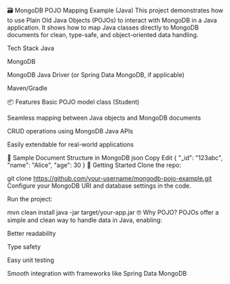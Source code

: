 🗃️ MongoDB POJO Mapping Example (Java)
This project demonstrates how to use Plain Old Java Objects (POJOs) to interact with MongoDB in a Java application. It shows how to map Java classes directly to MongoDB documents for clean, type-safe, and object-oriented data handling.

 Tech Stack
Java

MongoDB

MongoDB Java Driver (or Spring Data MongoDB, if applicable)

Maven/Gradle

📦 Features
Basic POJO model class (Student)

Seamless mapping between Java objects and MongoDB documents

CRUD operations using MongoDB Java APIs

Easily extendable for real-world applications

📁 Sample Document Structure in MongoDB
json
Copy
Edit
{
  "_id": "123abc",
  "name": "Alice",
  "age": 30
}
🚀 Getting Started
Clone the repo:


git clone https://github.com/your-username/mongodb-pojo-example.git
Configure your MongoDB URI and database settings in the code.

Run the project:


mvn clean install
java -jar target/your-app.jar
🤓 Why POJO?
POJOs offer a simple and clean way to handle data in Java, enabling:

Better readability

Type safety

Easy unit testing

Smooth integration with frameworks like Spring Data MongoDB

